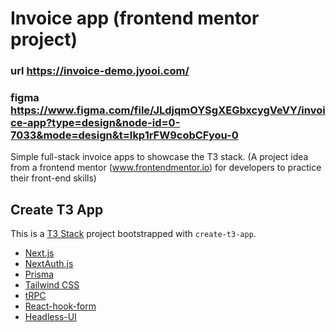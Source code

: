 # Invoice app (frontend mentor project)

### url <https://invoice-demo.jyooi.com/> 
### figma <https://www.figma.com/file/JLdjqmOYSgXEGbxcygVeVY/invoice-app?type=design&node-id=0-7033&mode=design&t=Ikp1rFW9cobCFyou-0>

Simple full-stack invoice apps to showcase the T3 stack. (A project idea from a frontend mentor (www.frontendmentor.io) for developers to practice their front-end skills)

## Create T3 App

This is a [T3 Stack](https://create.t3.gg/) project bootstrapped with `create-t3-app`.

- [Next.js](https://nextjs.org)
- [NextAuth.js](https://next-auth.js.org)
- [Prisma](https://prisma.io)
- [Tailwind CSS](https://tailwindcss.com)
- [tRPC](https://trpc.io)
- [React-hook-form](https://react-hook-form.com/)
- [Headless-UI](https://headlessui.com/)
